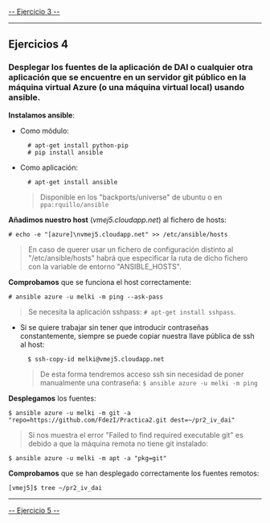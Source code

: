 [-- Ejercicio 3 --](./ejercicio03.md)

------------------

## Ejercicios 4

### Desplegar los fuentes de la aplicación de DAI o cualquier otra aplicación que se encuentre en un servidor git público en la máquina virtual Azure (o una máquina virtual local) usando ansible.

**Instalamos ansible**:

* Como módulo:

        # apt-get install python-pip
        # pip install ansible


* Como aplicación:

        # apt-get install ansible
    > Disponible en los "backports/universe" de ubuntu o en `ppa:rquillo/ansible`


**Añadimos nuestro host** (*vmej5.cloudapp.net*) al fichero de hosts:

    # echo -e "[azure]\nvmej5.cloudapp.net" >> /etc/ansible/hosts

> En caso de querer usar un fichero de configuración distinto al "/etc/ansible/hosts" habrá que especificar la ruta de dicho fichero con la variable de entorno "ANSIBLE_HOSTS".


**Comprobamos** que se funciona el host correctamente:

    # ansible azure -u melki -m ping --ask-pass 

> Se necesita la aplicación sshpass: `# apt-get install sshpass`.

* Si se quiere trabajar sin tener que introducir contraseñas constantemente, siempre se puede copiar nuestra llave pública de ssh al host:

        $ ssh-copy-id melki@vmej5.cloudapp.net

    > De esta forma tendremos acceso ssh sin necesidad de poner manualmente una contraseña: `$ ansible azure -u melki -m ping`


**Desplegamos** los fuentes:

    $ ansible azure -u melki -m git -a "repo=https://github.com/FdezI/Practica2.git dest=~/pr2_iv_dai"

> Si nos muestra el error "Failed to find required executable git" es debido a que la máquina remota no tiene git instalado:

    $ ansible azure -u melki -m apt -a "pkg=git"

**Comprobamos** que se han desplegado correctamente los fuentes remotos:

    [vmej5]$ tree ~/pr2_iv_dai


------------------

[-- Ejercicio 5 --](./ejercicio05.md)
